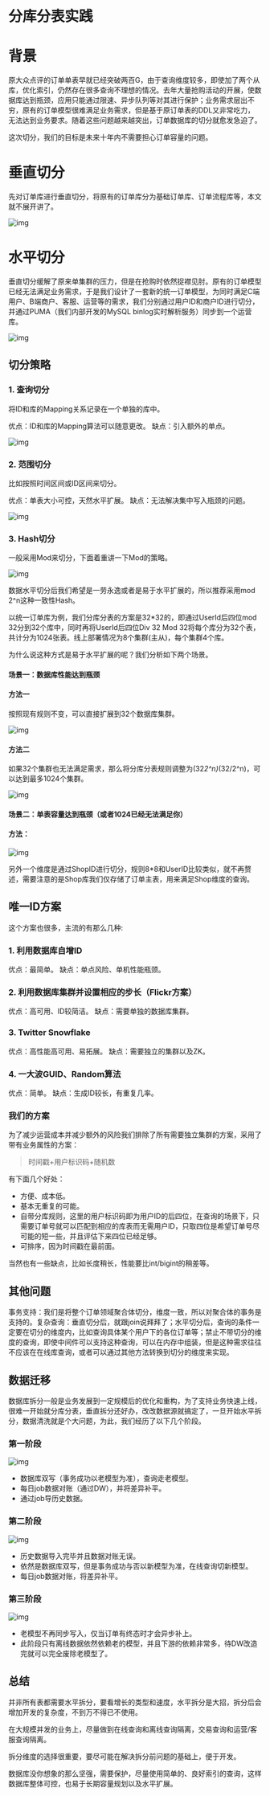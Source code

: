 # 分库分表实践

# 背景

原大众点评的订单单表早就已经突破两百G，由于查询维度较多，即使加了两个从库，优化索引，仍然存在很多查询不理想的情况。去年大量抢购活动的开展，使数据库达到瓶颈，应用只能通过限速、异步队列等对其进行保护；业务需求层出不穷，原有的订单模型很难满足业务需求，但是基于原订单表的DDL又非常吃力，无法达到业务要求。随着这些问题越来越突出，订单数据库的切分就愈发急迫了。

这次切分，我们的目标是未来十年内不需要担心订单容量的问题。

# 垂直切分

先对订单库进行垂直切分，将原有的订单库分为基础订单库、订单流程库等，本文就不展开讲了。

![img](https://pic3.zhimg.com/80/v2-d520e2b7ebff599ff4326cad30c35016_hd.png)

# 水平切分

垂直切分缓解了原来单集群的压力，但是在抢购时依然捉襟见肘。原有的订单模型已经无法满足业务需求，于是我们设计了一套新的统一订单模型，为同时满足C端用户、B端商户、客服、运营等的需求，我们分别通过用户ID和商户ID进行切分，并通过PUMA（我们内部开发的MySQL binlog实时解析服务）同步到一个运营库。

![img](https://pic2.zhimg.com/80/v2-8aee562116375545ce301744d7d24d25_hd.png)

## 切分策略

### 1. 查询切分

将ID和库的Mapping关系记录在一个单独的库中。

优点：ID和库的Mapping算法可以随意更改。
缺点：引入额外的单点。

![img](https://pic4.zhimg.com/80/v2-7f0f4ca2c3fb7bcd73c4c33180f14b2b_hd.png)

### 2. 范围切分

比如按照时间区间或ID区间来切分。

优点：单表大小可控，天然水平扩展。
缺点：无法解决集中写入瓶颈的问题。

![img](https://pic4.zhimg.com/80/v2-953b35636664ca3e42a363f9c806ca0b_hd.png)

### 3. Hash切分

一般采用Mod来切分，下面着重讲一下Mod的策略。

![img](https://pic1.zhimg.com/80/v2-4681089fa3128538acd5c8bf3abd9990_hd.png)

数据水平切分后我们希望是一劳永逸或者是易于水平扩展的，所以推荐采用mod 2^n这种一致性Hash。

以统一订单库为例，我们分库分表的方案是32*32的，即通过UserId后四位mod 32分到32个库中，同时再将UserId后四位Div 32 Mod 32将每个库分为32个表，共计分为1024张表。线上部署情况为8个集群(主从)，每个集群4个库。

为什么说这种方式是易于水平扩展的呢？我们分析如下两个场景。

#### 场景一：数据库性能达到瓶颈

#### 方法一

按照现有规则不变，可以直接扩展到32个数据库集群。

![img](https://pic4.zhimg.com/80/v2-df8f973a6c6282a17f8d231f24df33bf_hd.png)

#### 方法二

如果32个集群也无法满足需求，那么将分库分表规则调整为(32*2^n)*(32/2^n)，可以达到最多1024个集群。

![img](https://pic3.zhimg.com/80/v2-5d58bb0d07bb1ab744909f224f117226_hd.png)

#### 场景二：单表容量达到瓶颈（或者1024已经无法满足你）

#### 方法：

![img](https://pic1.zhimg.com/80/v2-1ceb2c5278ef0fec5a3fd98557b65aa0_hd.png)

另外一个维度是通过ShopID进行切分，规则8*8和UserID比较类似，就不再赘述，需要注意的是Shop库我们仅存储了订单主表，用来满足Shop维度的查询。

## 唯一ID方案

这个方案也很多，主流的有那么几种:

### 1. 利用数据库自增ID

优点：最简单。
缺点：单点风险、单机性能瓶颈。

### 2. 利用数据库集群并设置相应的步长（Flickr方案）

优点：高可用、ID较简洁。
缺点：需要单独的数据库集群。

### 3. Twitter Snowflake

优点：高性能高可用、易拓展。
缺点：需要独立的集群以及ZK。

### 4. 一大波GUID、Random算法

优点：简单。
缺点：生成ID较长，有重复几率。

### 我们的方案

为了减少运营成本并减少额外的风险我们排除了所有需要独立集群的方案，采用了带有业务属性的方案：

> 时间戳+用户标识码+随机数

有下面几个好处：

- 方便、成本低。
- 基本无重复的可能。
- 自带分库规则，这里的用户标识码即为用户ID的后四位，在查询的场景下，只需要订单号就可以匹配到相应的库表而无需用户ID，只取四位是希望订单号尽可能的短一些，并且评估下来四位已经足够。
- 可排序，因为时间戳在最前面。

当然也有一些缺点，比如长度稍长，性能要比int/bigint的稍差等。

## 其他问题

事务支持：我们是将整个订单领域聚合体切分，维度一致，所以对聚合体的事务是支持的。复杂查询：垂直切分后，就跟join说拜拜了；水平切分后，查询的条件一定要在切分的维度内，比如查询具体某个用户下的各位订单等；禁止不带切分的维度的查询，即使中间件可以支持这种查询，可以在内存中组装，但是这种需求往往不应该在在线库查询，或者可以通过其他方法转换到切分的维度来实现。

## 数据迁移

数据库拆分一般是业务发展到一定规模后的优化和重构，为了支持业务快速上线，很难一开始就分库分表，垂直拆分还好办，改改数据源就搞定了，一旦开始水平拆分，数据清洗就是个大问题，为此，我们经历了以下几个阶段。

### 第一阶段

![img](https://pic4.zhimg.com/80/v2-0550349c35b709dedba2dd6593dab4b3_hd.png)

- 数据库双写（事务成功以老模型为准），查询走老模型。
- 每日job数据对账（通过DW），并将差异补平。
- 通过job导历史数据。

### 第二阶段

![img](https://pic3.zhimg.com/80/v2-8a9454b148e73b2f23e5aaedaff15b0e_hd.png)

- 历史数据导入完毕并且数据对账无误。
- 依然是数据库双写，但是事务成功与否以新模型为准，在线查询切新模型。
- 每日job数据对账，将差异补平。

### 第三阶段

![img](https://pic1.zhimg.com/80/v2-25224fbbcfda2e258a799ec053cd8b54_hd.png)

- 老模型不再同步写入，仅当订单有终态时才会异步补上。
- 此阶段只有离线数据依然依赖老的模型，并且下游的依赖非常多，待DW改造完就可以完全废除老模型了。

## 总结

并非所有表都需要水平拆分，要看增长的类型和速度，水平拆分是大招，拆分后会增加开发的复杂度，不到万不得已不使用。

在大规模并发的业务上，尽量做到在线查询和离线查询隔离，交易查询和运营/客服查询隔离。

拆分维度的选择很重要，要尽可能在解决拆分前问题的基础上，便于开发。

数据库没你想象的那么坚强，需要保护，尽量使用简单的、良好索引的查询，这样数据库整体可控，也易于长期容量规划以及水平扩展。